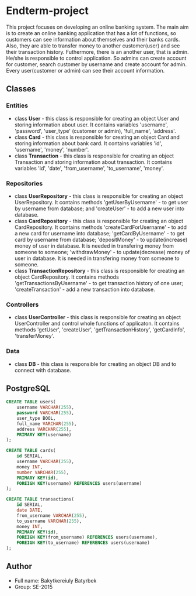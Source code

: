 # Endterm-project
This project focuses on developing an online banking system. The main aim is to create an online banking application that has a lot of functions, so customers can see information about themselves and their banks cards. Also, they are able to transfer money to another customer(user) and see their transaction history.
Futhermore, there is an another user, that is admin. He/she is responsible to control application. So admins can create account for customer, search customer by username and create account for admin.
Every user(customer or admin) can see their account information.
## Classes
### Entities
* class **User** - this class is responsible for creating an object User and storing information about user. It contains variables 'username', 'password', 'user_type' (customer or admin), 'full_name', 'address'. 
* class **Card** - this class is responsible for creating an object Card and storing information about bank card. It contains variables 'id', 'username', 'money', 'number'. 
* class **Transaction** - this class is responsible for creating an object Transaction and storing information about transaction. It contains variables 'id', 'date', 'from_username', 'to_username', 'money'.
### Repositories
* class **UserRepository** - this class is responsible for creating an object UserRepository. It contains methods 'getUserByUsername' - to get user by username from database; and 'createUser' - to add a new user into database.
* class **CardRepository** - this class is responsible for creating an object CardRepository. It contains methods 'createCardForUsername' - to add a new card for username into database; 'getCardByUsername' - to get card by username from database; 'depositMoney' - to update(increase) money of user in database. It is needed in transfering money from someone to someone; 'withdrawMoney' - to update(decrease) money of user in database. It is needed in transfering money from someone to someone.
* class **TransactionRepository** - this class is responsible for creating an object CardRepository. It contains methods 'getTransactionsByUsername' - to get transaction history of one user; 'createTransaction' - add a new transaction into database.
### Controllers
* class **UserController** - this class is responsible for creating an object UserController and control whole functions of applicaton. It contains methods 'getUser', 'createUser', 'getTransactionHistory', 'getCardInfo', 'transferMoney'.
### Data
* class **DB** - this class is responsible for creating an object DB and to connect with database.

## PostgreSQL
```SQL
CREATE TABLE users(
	username VARCHAR(255),
	password VARCHAR(255),
	user_type BOOL,
	full_name VARCHAR(255),
	address VARCHAR(255),
	PRIMARY KEY(username)
);

CREATE TABLE cards(
	id SERIAL,
	username VARCHAR(255),
	money INT,
	number VARCHAR(255),
	PRIMARY KEY(id),
	FOREIGN KEY(username) REFERENCES users(username)
);

CREATE TABLE transactions(
	id SERIAL,
	date DATE,
	from_username VARCHAR(255),
	to_username VARCHAR(255),
	money INT,
	PRIMARY KEY(id),
	FOREIGN KEY(from_username) REFERENCES users(username),
	FOREIGN KEY(to_username) REFERENCES users(username)
);
```

## Author
* Full name: Bakytkereiuly Batyrbek
* Group: SE-2015
